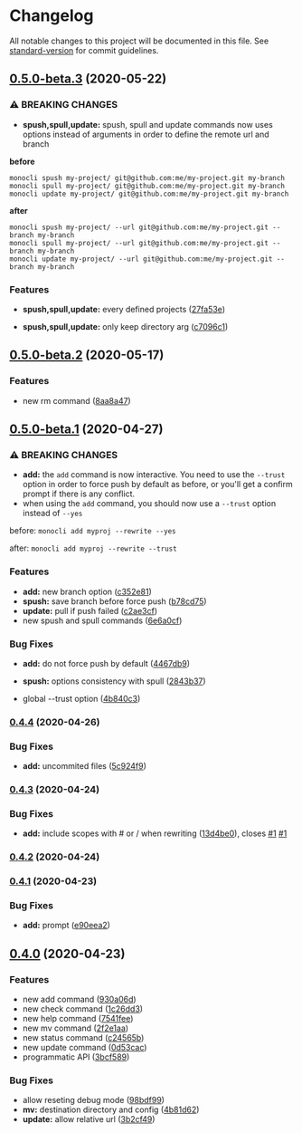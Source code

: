 # Changelog

All notable changes to this project will be documented in this file. See [standard-version](https://github.com/conventional-changelog/standard-version) for commit guidelines.

## [0.5.0-beta.3](https://github.com/noelmace/monocli/compare/v0.5.0-beta.2...v0.5.0-beta.3) (2020-05-22)


### ⚠ BREAKING CHANGES

* **spush,spull,update:** spush, spull and update commands now uses
options instead of arguments in order to define the remote url and
branch

**before**
```
monocli spush my-project/ git@github.com:me/my-project.git my-branch
monocli spull my-project/ git@github.com:me/my-project.git my-branch
monocli update my-project/ git@github.com:me/my-project.git my-branch
```

**after**
```
monocli spush my-project/ --url git@github.com:me/my-project.git --branch my-branch
monocli spull my-project/ --url git@github.com:me/my-project.git --branch my-branch
monocli update my-project/ --url git@github.com:me/my-project.git --branch my-branch
```

### Features

* **spush,spull,update:** every defined projects ([27fa53e](https://github.com/noelmace/monocli/commit/27fa53ec104408da34c757266a74b7820aebc9b4))


* **spush,spull,update:** only keep directory arg ([c7096c1](https://github.com/noelmace/monocli/commit/c7096c1e7454c11aa3b3b8568ae8d5efc668ec12))

## [0.5.0-beta.2](https://github.com/noelmace/monocli/compare/v0.5.0-beta.1...v0.5.0-beta.2) (2020-05-17)


### Features

* new rm command ([8aa8a47](https://github.com/noelmace/monocli/commit/8aa8a47d5d56d641a42949d2b40cf11053202a6e))

## [0.5.0-beta.1](https://github.com/noelmace/monocli/compare/v0.4.4...v0.5.0-beta.1) (2020-04-27)


### ⚠ BREAKING CHANGES

* **add:** the `add` command is now interactive.
You need to use the `--trust` option in order to force push by default
as before, or you'll get a confirm prompt if there is any conflict.
* when using the `add` command, you should now use
a `--trust` option instead of `--yes`

before: `monocli add myproj --rewrite --yes`

after: `monocli add myproj --rewrite --trust`

### Features

* **add:** new branch option ([c352e81](https://github.com/noelmace/monocli/commit/c352e813f341776f3822a1185f86eb0e9762519d))
* **spush:** save branch before force push ([b78cd75](https://github.com/noelmace/monocli/commit/b78cd759233eef3fa76bbf17814e76f0ee26ed66))
* **update:** pull if push failed ([c2ae3cf](https://github.com/noelmace/monocli/commit/c2ae3cf786e06caa309efdeb04aa13d4dc91195e))
* new spush and spull commands ([6e6a0cf](https://github.com/noelmace/monocli/commit/6e6a0cf15a501a21da52e65abcdfdc89f0be6508))


### Bug Fixes

* **add:** do not force push by default ([4467db9](https://github.com/noelmace/monocli/commit/4467db94b15085d097b5a3db6cf81e7112014056))
* **spush:** options consistency with spull ([2843b37](https://github.com/noelmace/monocli/commit/2843b37a7174f9cff49e828ad5d66030a7611309))


* global --trust option ([4b840c3](https://github.com/noelmace/monocli/commit/4b840c3cf2be8a9763000596e4f29903c3d7f5fd))

### [0.4.4](https://github.com/noelmace/monocli/compare/v0.4.3...v0.4.4) (2020-04-26)


### Bug Fixes

* **add:** uncommited files ([5c924f9](https://github.com/noelmace/monocli/commit/5c924f950d8586637ad07d48c6fa697bf369f0d7))

### [0.4.3](https://github.com/noelmace/monocli/compare/v0.4.2...v0.4.3) (2020-04-24)


### Bug Fixes

* **add:** include scopes with # or / when rewriting ([13d4be0](https://github.com/noelmace/monocli/commit/13d4be08d3e67234bdda909e84ba716a28e3dedd)), closes [#1](https://github.com/noelmace/monocli/issues/1) [#1](https://github.com/noelmace/monocli/issues/1)

### [0.4.2](https://github.com/noelmace/monocli/compare/v0.4.1...v0.4.2) (2020-04-24)

### [0.4.1](https://github.com/noelmace/monocli/compare/v0.4.0...v0.4.1) (2020-04-23)


### Bug Fixes

* **add:** prompt ([e90eea2](https://github.com/noelmace/monocli/commit/e90eea2cb18a366ea88139f63433dfbbfa0b6aaa))

## [0.4.0](https://github.com/noelmace/monocli/compare/v0.1.0...v0.4.0) (2020-04-23)


### Features

* new add command ([930a06d](https://github.com/noelmace/monocli/commit/930a06d9f4f879bb70974a8f717330195bf9bd44))
* new check command ([1c26dd3](https://github.com/noelmace/monocli/commit/1c26dd30bcbd66353d4891212d7b493fd423957d))
* new help command ([7541fee](https://github.com/noelmace/monocli/commit/7541fee029112facfdb283fd2a99f04e4fc3278d))
* new mv command ([2f2e1aa](https://github.com/noelmace/monocli/commit/2f2e1aabfcaed46334885a6d990d516e4898ddc0))
* new status command ([c24565b](https://github.com/noelmace/monocli/commit/c24565b0090c6845b481d70046524a5ae5fe2b2c))
* new update command ([0d53cac](https://github.com/noelmace/monocli/commit/0d53cacdf47858f7e72870bf6f3b22f2b6788f0a))
* programmatic API ([3bcf589](https://github.com/noelmace/monocli/commit/3bcf5894293663ce360b30b8c4f99df18d1bce79))


### Bug Fixes

* allow reseting debug mode ([98bdf99](https://github.com/noelmace/monocli/commit/98bdf99c9763bf66165be10ab48f17eb91038411))
* **mv:** destination directory and config ([4b81d62](https://github.com/noelmace/monocli/commit/4b81d62a2d3fa94078a67745d0360e5b30261db7))
* **update:** allow relative url ([3b2cf49](https://github.com/noelmace/monocli/commit/3b2cf4956481e5e4da5b474e6646197d1a62418b))
